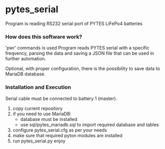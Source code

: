 # pytes_serial
 Program is reading RS232 serial port of PYTES LiFePo4 batteries
 
### How does this software work?
 'pwr' commands is used 
Program reads PYTES serial with a specific freqvency, parsing the data and saving a JSON file that
can be used in further automation. 

Optional, with proper configuration, there is the possibility to save data to MariaDB database.

### Installation and Execution
Serial cable must be connected to battery 1 (master).
1. copy current repository 
3. if you need to use MariaDB:
   - database must be installed
   - use sql/pytes_mariadb.sql to import required database and tables
3. configure pytes_serial.cfg as per your needs
4. make sure that required pyton modules are installed
5. run pytes_serial.py
enjoy